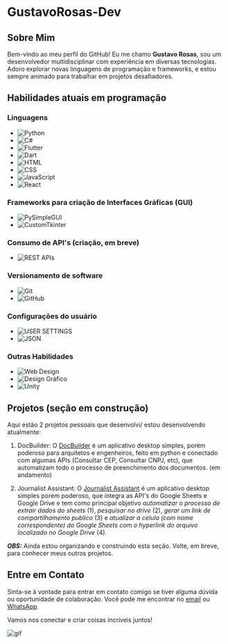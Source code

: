 # GustavoRosas-Dev

## Sobre Mim
Bem-vindo ao meu perfil do GitHub! Eu me chamo **Gustavo Rosas**, sou um desenvolvedor multidisciplinar com experiência em diversas tecnologias. Adoro explorar novas linguagens de programação e frameworks, e estou sempre animado para trabalhar em projetos desafiadores.

## Habilidades atuais em programação

### Linguagens
- ![Python](https://img.shields.io/badge/Python-%233776AB?style=for-the-badge&logo=python&logoColor=FFD43B)
- ![C#](https://img.shields.io/badge/C%23-%23239120?style=for-the-badge&logo=csharp&logoColor=61DAFB)
- ![Flutter](https://img.shields.io/badge/Flutter-%2350BFFA?style=for-the-badge&logo=flutter&logoColor=FFD43B)
- ![Dart](https://img.shields.io/badge/Dart-%230175C2?style=for-the-badge&logo=dart&logoColor=61DAFB)
- ![HTML](https://img.shields.io/badge/HTML-%23E34F26?style=for-the-badge&logo=html5&logoColor=FFD43B)
- ![CSS](https://img.shields.io/badge/CSS-%231572B6?style=for-the-badge&logo=css3&logoColor=FFD43B)
- ![JavaScript](https://img.shields.io/badge/JavaScript-%23F7DF1E?style=for-the-badge&logo=javascript&logoColor=323330)
- ![React](https://img.shields.io/badge/React-%2361DAFB?style=for-the-badge&logo=react&logoColor=323330)

### Frameworks para criação de Interfaces Gráficas (GUI)
- ![PySimpleGUI](https://img.shields.io/badge/PySimpleGUI-%236DB33F?style=for-the-badge&logo=python&logoColor=FFD43B)
- ![CustomTkinter](https://img.shields.io/badge/CustomTkinter-%239B4F96?style=for-the-badge&logo=python&logoColor=323330)

### Consumo de API's (criação, em breve)
- ![REST APIs](https://img.shields.io/badge/REST%20APIs-%232669B5?style=for-the-badge&logo=api&logoColor=FFD43B)

### Versionamento de software
- ![Git](https://img.shields.io/badge/Git-%23F05032?style=for-the-badge&logo=git&logoColor=FFD43B)
- ![GitHub](https://img.shields.io/badge/GitHub-%23181717?style=for-the-badge&logo=github&logoColor=FFD43B)

### Configurações do usuário
- ![USER SETTINGS](https://img.shields.io/badge/User%20Settings-%238DD6F9?style=for-the-badge&logo=python&logoColor=323330)
- ![JSON](https://img.shields.io/badge/JSON-%23000000?style=for-the-badge&logo=json&logoColor=FFD43B)

### Outras Habilidades
- ![Web Design](https://img.shields.io/badge/Web%20Design-%23404d59?style=for-the-badge&logo=web&logoColor=FF4088)
- ![Design Gráfico](https://img.shields.io/badge/Design%20Gr%C3%A1fico-%23000000?style=for-the-badge&logo=adobe&logoColor=FF4088)
- ![Unity](https://img.shields.io/badge/Unity-%23000000?style=for-the-badge&logo=unity&logoColor=FF4088)

## Projetos (seção em construção)
Aqui estão 2 projetos pessoais que desenvolvi/ estou desenvolvendo atualmente:

1. DocBuilder: 
   O [DocBuilder](https://github.com/GustavoRosas-Dev/DocBuilder#docbuilder---app-de-preenchimento-autom%C3%A1tico-de-documentos) é um aplicativo desktop simples, porém poderoso para arquitetos e engenheiros, feito em python e conectado com algumas APIs (Consultar CEP, Consultar CNPJ, etc), que automatizam todo o processo de preenchimento dos documentos. (em andamento)

2. Journalist Assistant: O [Journalist Assistant](https://github.com/GustavoRosas-Dev/DocBuilder#docbuilder---app-de-preenchimento-autom%C3%A1tico-de-documentos) é um aplicativo desktop simples porém poderoso, que integra as API's do Google Sheets e Google Drive e tem como principal objetivo _automatizar o processo de extrair dados do sheets_ (1), _pesquisar no drive_ (2), _gerar um link de compartilhamento publico_ (3) e _atualizar a célula (com nome correspondente) do Google Sheets com o hyperlink do arquivo localizado no Google Drive_ (4).

***OBS:*** Ainda estou organizando e construindo esta seção. Volte, em breve, para conhecer meus outros projetos.

## Entre em Contato
Sinta-se à vontade para entrar em contato comigo se tiver alguma dúvida ou oportunidade de colaboração. Você pode me encontrar no [email](mailto:python.dev.br@gmail.com) ou [WhatsApp](https://api.whatsapp.com/send?phone=11966593807).

Vamos nos conectar e criar coisas incríveis juntos!

![gif](https://media1.giphy.com/media/v1.Y2lkPTc5MGI3NjExNDEwMjhhN2JhZDM2YThhOGNjYzdjMThkZGY1ZGQyZjhlYjRmNWM0ZCZlcD12MV9pbnRlcm5hbF9naWZzX2dpZklkJmN0PXM/lnaoFgGrDHnivdu5Bc/giphy.gif)
